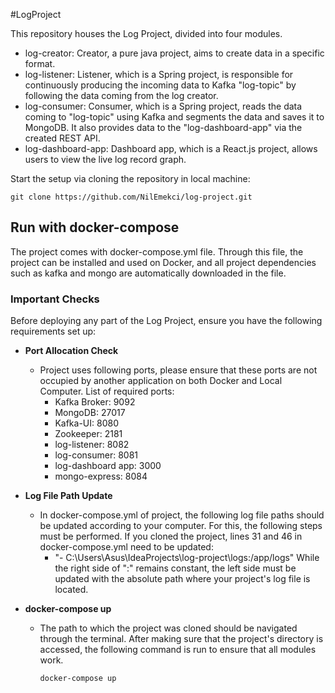#LogProject

This repository houses the Log Project, divided into four modules.

- log-creator: Creator, a pure java project, aims to create data in a specific format.
- log-listener: Listener, which is a Spring project, is responsible for continuously producing the incoming data to Kafka "log-topic" by following the data coming from the log creator.
- log-consumer: Consumer, which is a Spring project, reads the data coming to "log-topic" using Kafka and segments the data and saves it to MongoDB. It also provides data to the "log-dashboard-app" via the created REST API.
- log-dashboard-app: Dashboard app, which is a React.js project, allows users to view the live log record graph.

Start the setup via cloning the repository in local machine:
```shell
git clone https://github.com/NilEmekci/log-project.git
```


## Run with docker-compose

The project comes with docker-compose.yml file. Through this file, the project can be installed and used on Docker, and all project dependencies such as kafka and mongo are automatically downloaded in the file.



### Important Checks

Before deploying any part of the Log Project, ensure you have the following requirements set up:

- **Port Allocation Check**
   - Project uses following ports, please ensure that these ports are not occupied by another application on both Docker and Local Computer. List of required ports:
     - Kafka Broker: 9092
     - MongoDB: 27017
     - Kafka-UI: 8080
     - Zookeeper: 2181
     - log-listener: 8082
     - log-consumer: 8081
     - log-dashboard app: 3000
     - mongo-express: 8084

- **Log File Path Update**
   - In docker-compose.yml of project, the following log file paths should be updated according to your computer. For this, the following steps must be performed. If you cloned the project, lines 31 and 46 in docker-compose.yml need to be updated:
       - "- C:\Users\Asus\IdeaProjects\log-project\logs:/app/logs" While the right side of ":" remains constant, the left side must be updated with the absolute path where your project's log file is located.




- **docker-compose up**
   - The path to which the project was cloned should be navigated through the terminal. After making sure that the project's directory is accessed, the following command is run to ensure that all modules work.
     ```shell
     docker-compose up
     ```
